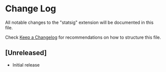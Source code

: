 # Change Log

All notable changes to the "statsig" extension will be documented in this file.

Check [Keep a Changelog](http://keepachangelog.com/) for recommendations on how to structure this file.

## [Unreleased]

- Initial release